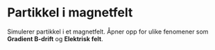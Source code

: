 # Partikkel i magnetfelt

Simulerer partikkel i et magnetfelt. Åpner opp for ulike fenomener som **Gradient B-drift** og **Elektrisk felt**.
